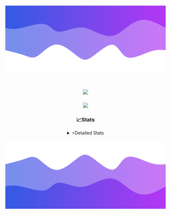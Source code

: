 ![Header](./header.png)
<div align="center">

<h1 align="center">
  <a href="https://git.io/typing-svg">
    <img src="https://readme-typing-svg.herokuapp.com/?lines=Hello,+There!+%F0%9F%91%8B;This+is+chicho.;Owner+on+Ocean;&center=true&size=25">
  </a>
</h1>
  
<p align="center">
  <img src="https://lanyard.cnrad.dev/api/852683595378196480" />
</p>

### 📈Stats
<details>
    <summary> ⚡Detailed Stats</summary>
    <br/>

<!--START_SECTION:waka-->
![Code Time](http://img.shields.io/badge/Code%20Time-924%20hrs%2043%20mins-blue)

![Profile Views](http://img.shields.io/badge/Profile%20Views-10-blue)

**🐱 My GitHub Data** 

> 📦 152.9 kB Used in GitHub's Storage 
 > 
> 🏆 0 Contributions in the Year 2025
 > 
> 🚫 Not Opted to Hire
 > 
> 📜 15 Public Repositories 
 > 
> 🔑 10 Private Repositories 
 > 
**I'm a Night 🦉** 

```text
🌞 Morning                25 commits          █░░░░░░░░░░░░░░░░░░░░░░░░   05.73 % 
🌆 Daytime                66 commits          ████░░░░░░░░░░░░░░░░░░░░░   15.14 % 
🌃 Evening                174 commits         ██████████░░░░░░░░░░░░░░░   39.91 % 
🌙 Night                  171 commits         ██████████░░░░░░░░░░░░░░░   39.22 % 
```
📅 **I'm Most Productive on Tuesday** 

```text
Monday                   26 commits          █░░░░░░░░░░░░░░░░░░░░░░░░   05.96 % 
Tuesday                  112 commits         ██████░░░░░░░░░░░░░░░░░░░   25.69 % 
Wednesday                81 commits          █████░░░░░░░░░░░░░░░░░░░░   18.58 % 
Thursday                 65 commits          ████░░░░░░░░░░░░░░░░░░░░░   14.91 % 
Friday                   72 commits          ████░░░░░░░░░░░░░░░░░░░░░   16.51 % 
Saturday                 43 commits          ██░░░░░░░░░░░░░░░░░░░░░░░   09.86 % 
Sunday                   37 commits          ██░░░░░░░░░░░░░░░░░░░░░░░   08.49 % 
```


📊 **This Week I Spent My Time On** 

```text
🕑︎ Time Zone: America/Argentina/Buenos_Aires

💬 Programming Languages: 
TypeScript               11 hrs 30 mins      ████████████████████░░░░░   79.54 % 
Python                   1 hr 10 mins        ██░░░░░░░░░░░░░░░░░░░░░░░   08.13 % 
JSON                     48 mins             █░░░░░░░░░░░░░░░░░░░░░░░░   05.56 % 
HTML                     42 mins             █░░░░░░░░░░░░░░░░░░░░░░░░   04.92 % 
JavaScript               12 mins             ░░░░░░░░░░░░░░░░░░░░░░░░░   01.39 % 

🔥 Editors: 
Cursor                   12 hrs 31 mins      ██████████████████████░░░   86.62 % 
VS Code                  1 hr 56 mins        ███░░░░░░░░░░░░░░░░░░░░░░   13.38 % 

🐱‍💻 Projects: 
project                  6 hrs 16 mins       ███████████░░░░░░░░░░░░░░   43.33 % 
ocean                    6 hrs 4 mins        ███████████░░░░░░░░░░░░░░   42.04 % 
Unknown Project          2 hrs 6 mins        ████░░░░░░░░░░░░░░░░░░░░░   14.63 % 

💻 Operating System: 
Windows                  14 hrs 28 mins      █████████████████████████   100.00 % 
```

**I Mostly Code in JavaScript** 

```text
JavaScript               8 repos             ██████░░░░░░░░░░░░░░░░░░░   25.81 % 
HTML                     7 repos             ██████░░░░░░░░░░░░░░░░░░░   22.58 % 
TypeScript               2 repos             ██░░░░░░░░░░░░░░░░░░░░░░░   06.45 % 
Astro                    1 repo              █░░░░░░░░░░░░░░░░░░░░░░░░   03.23 % 
SCSS                     1 repo              █░░░░░░░░░░░░░░░░░░░░░░░░   03.23 % 
```




 Last Updated on 10/01/2025 15:15:16 UTC
<!--END_SECTION:waka-->
</details>

![Footer](./footer.png)
